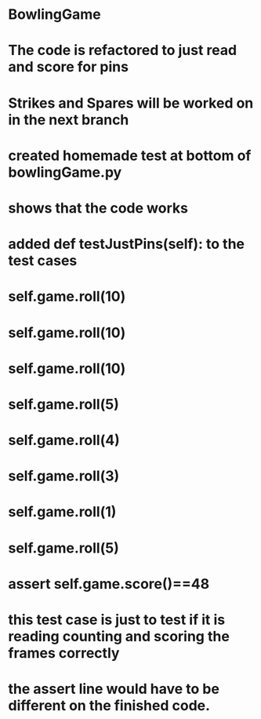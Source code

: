 # BowlingGame
# The code is refactored to just read and score for pins
# Strikes and Spares will be worked on in the next branch
# created homemade test at bottom of bowlingGame.py
# shows that the code works
# added     def testJustPins(self):                 to the test cases
#               self.game.roll(10)
#               self.game.roll(10) 
#               self.game.roll(10)
#               self.game.roll(5)   
#               self.game.roll(4)
#               self.game.roll(3)   
#               self.game.roll(1)
#               self.game.roll(5)
#               assert self.game.score()==48

# this test case is just to test if it is reading counting and scoring the frames correctly
# the assert line would have to be different on the finished code.